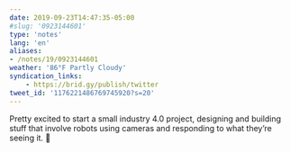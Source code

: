 ```yaml
---
date: 2019-09-23T14:47:35-05:00
#slug: '0923144601'
type: 'notes'
lang: 'en'
aliases:
- /notes/19/0923144601
weather: '86°F Partly Cloudy'
syndication_links:
    - https://brid.gy/publish/twitter
tweet_id: '1176221486769745920?s=20'
---
```

Pretty excited to start a small industry 4.0 project, designing and building stuff that involve robots using cameras and responding to what they’re seeing it. 🤩
